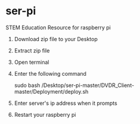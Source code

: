 # ser-pi
STEM Education Resource for raspberry pi

1. Download zip file to your Desktop
2. Extract zip file 
3. Open terminal 
4. Enter the following command

	sudo bash /Desktop/ser-pi-master/DVDR_Client-master/Deployment/deploy.sh

5. Enter server's ip address when it prompts
6. Restart your raspberry pi

